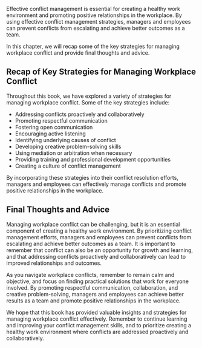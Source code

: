 

Effective conflict management is essential for creating a healthy work environment and promoting positive relationships in the workplace. By using effective conflict management strategies, managers and employees can prevent conflicts from escalating and achieve better outcomes as a team.

In this chapter, we will recap some of the key strategies for managing workplace conflict and provide final thoughts and advice.

Recap of Key Strategies for Managing Workplace Conflict
-------------------------------------------------------

Throughout this book, we have explored a variety of strategies for managing workplace conflict. Some of the key strategies include:

* Addressing conflicts proactively and collaboratively
* Promoting respectful communication
* Fostering open communication
* Encouraging active listening
* Identifying underlying causes of conflict
* Developing creative problem-solving skills
* Using mediation or arbitration when necessary
* Providing training and professional development opportunities
* Creating a culture of conflict management

By incorporating these strategies into their conflict resolution efforts, managers and employees can effectively manage conflicts and promote positive relationships in the workplace.

Final Thoughts and Advice
-------------------------

Managing workplace conflict can be challenging, but it is an essential component of creating a healthy work environment. By prioritizing conflict management efforts, managers and employees can prevent conflicts from escalating and achieve better outcomes as a team. It is important to remember that conflict can also be an opportunity for growth and learning, and that addressing conflicts proactively and collaboratively can lead to improved relationships and outcomes.

As you navigate workplace conflicts, remember to remain calm and objective, and focus on finding practical solutions that work for everyone involved. By promoting respectful communication, collaboration, and creative problem-solving, managers and employees can achieve better results as a team and promote positive relationships in the workplace.

We hope that this book has provided valuable insights and strategies for managing workplace conflict effectively. Remember to continue learning and improving your conflict management skills, and to prioritize creating a healthy work environment where conflicts are addressed proactively and collaboratively.